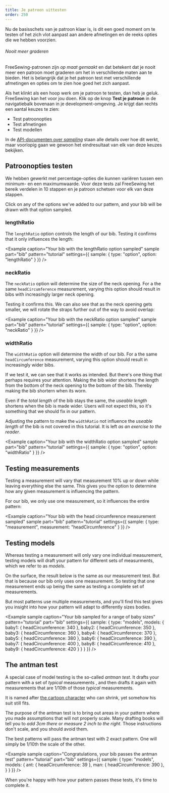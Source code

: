 ```yaml
---
title: Je patroon uittesten
order: 250
---
```


Nu de basisschets van je patroon klaar is, is dit een goed moment om te testen of het zich vlot aanpast aan andere afmetingen en de reeks opties die we hebben voorzien.

<Tip>

###### Nooit meer graderen

FreeSewing-patronen zijn *op maat gemaakt* en dat betekent dat je nooit meer een patroon moet graderen om het in verschillende maten aan te bieden. Het is belangrijk dat je het patroon test met verschillende afmetingen en opties om te zien hoe goed het zich aanpast.

</Tip>

Als het klinkt als een hoop werk om je patroon te testen, dan heb je geluk. FreeSewing kan het voor jou doen. Klik op de knop **Test je patroon** in de navigatiebalk bovenaan in je development-omgeving. Je krijgt dan rechts een aantal keuzes te zien:

- Test patroonopties
- Test afmetingen
- Test modellen

In de [API-documenten over *sampling*](/api/pattern#sample) staan alle details over hoe dit werkt, maar voorlopig gaan we gewoon het eindresultaat van elk van deze keuzes bekijken.

## Patroonopties testen

We hebben gewerkt met percentage-opties die kunnen variëren tussen een minimum- en een maximumwaarde. Voor deze tests zal FreeSewing het bereik verdelen in 10 stappen en je patroon schetsen voor elk van deze stappen.

Click on any of the options we've added to our pattern, and your bib will be drawn with that option sampled.

### lengthRatio

The `lengthRatio` option controls the length of our bib. Testing it confirms that it only influences the length:

<Example 
  caption="Your bib with the lengthRatio option sampled" 
  sample 
  part="bib" 
  pattern="tutorial" 
  settings={{ 
    sample: { 
      type: "option", 
      option: "lengthRatio" 
    } 
  }} 
/>

### neckRatio

The `neckRatio` option will determine the size of the neck opening.
For a the same `headCircumference` measurement, varying this option should result in bibs with increasingly larger
neck opening. 

Testing it confirms this. We can also see that as the neck opening gets smaller, we will rotate the straps
further out of the way to avoid overlap:

<Example 
  caption="Your bib with the neckRatio option sampled" 
  sample 
  part="bib" 
  pattern="tutorial" 
  settings={{ 
    sample: { 
      type: "option", 
      option: "neckRatio" 
    } 
  }} 
/>

### widthRatio

The `widthRatio` option will determine the width of our bib.
For a the same `headCircumference` measurement, varying this option should result in increasingly wider bibs.

If we test it, we can see that it works as intended. But there's one thing that perhaps requires your attention.
Making the bib wider shortens the length from the bottom of the neck opening to the bottom of the bib. 
Thereby making the bib shortern when its worn.

Even if the *total length* of the bib stays the same, the *useable length* shortens when the bib is made wider.
Users will not expect this, so it's something that we should fix in our pattern. 

<Note>

Adjusting the pattern to make the `widthRatio` not influence the *useable length* of the bib is not
covered in this tutorial. It is left *as an exercise to the reader*.

</Note>

<Example 
  caption="Your bib with the widthRatio option sampled" 
  sample 
  part="bib" 
  pattern="tutorial" 
  settings={{ 
    sample: { 
      type: "option", 
      option: "widthRatio" 
    } 
  }} 
/>

## Testing measurements

Testing a measurement will vary that measurement 10% up or down while leaving everything else the same.
This gives you the option to determine how any given measurement is influencing the pattern.

For our bib, we only use one measurement, so it influences the entire pattern:

<Example 
  caption="Your bib with the head circumference measurement sampled" 
  sample 
  part="bib" 
  pattern="tutorial" 
  settings={{ 
    sample: { 
      type: "measurement", 
      measurement: "headCircumference" 
    } 
  }} 
/>

## Testing models

Whereas testing a measurement will only vary one individual measurement, testing models will
draft your pattern for different sets of measurments, which we refer to as *models*.

On the surface, the result below is the same as our measurement test. But that is because our bib
only uses one measurement. So testing that one measurement ends up being the same as testing a complete
set of measurements.

But most patterns use multiple measurements, and you'll find this test gives you insight into how your
pattern will adapt to differently sizes bodies.

<Example 
  sample 
  caption="Your bib sampled for a range of baby sizes" 
  pattern="tutorial" 
  part="bib" 
  settings={{ 
    sample: { 
      type: "models", 
      models: {
        baby1: { headCircumference: 340 },
        baby2: { headCircumference: 350 },
        baby3: { headCircumference: 360 },
        baby4: { headCircumference: 370 },
        baby5: { headCircumference: 380 },
        baby6: { headCircumference: 390 },
        baby7: { headCircumference: 400 },
        baby8: { headCircumference: 410 },
        baby9: { headCircumference: 420 }
      }
    } 
  }} 
/>

## The antman test

A special case of model testing is the so-called *antman test*.
It drafts your pattern with a set of *typical* measurements , and then drafts it again
with measurements that are 1/10th of those *typical* measurements.

It is named after [the cartoon character](https://en.wikipedia.org/wiki/Ant-Man_(film)) who can shrink, 
yet somehow his suit still fits.

The purpose of the antman test is to bring out areas in your pattern where you made assumptions
that will not properly scale.
Many drafting books will tell you to *add 3cm there* or *measure 2 inch to the right*. Those instructions
don't scale, and you should avoid them. 

The best patterns will pass the antman test with 2 exact pattern. One will simply be 1/10th the scale of the other.

<Example 
  sample 
  caption="Congratulations, your bib passes the antman test" 
  pattern="tutorial" 
  part="bib" 
  settings={{ 
    sample: { 
      type: "models", 
      models: {
        ant: { headCircumference: 39 },
        man: { headCircumference: 390 },
      }
    } 
  }} 
/>

When you're happy with how your pattern passes these tests, it's time to complete it.
